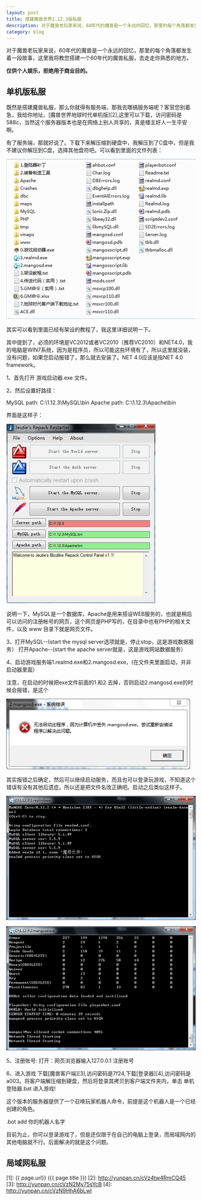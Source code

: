 ```yaml
---
layout: post
title: 搭建魔兽世界1.12.3版私服
description: 对于魔兽老玩家来说，60年代的魔兽是一个永远的回忆，那里的每个角落都发生着一段故事，这里我将教您搭建一个60年代的魔兽私服，仅供个人娱乐，拒绝用于商业目的。
category: blog
---
```


对于魔兽老玩家来说，60年代的魔兽是一个永远的回忆，那里的每个角落都发生着一段故事，这里我将教您搭建一个60年代的魔兽私服，去走走你熟悉的地方。

**仅供个人娱乐，拒绝用于商业目的。**

## 单机版私服 ##

既然是搭建魔兽私服，那么你就得有服务端，那我去哪搞服务端呢？客官您别着急，我给你地址，[魔兽世界地球时代单机版][2],这里可以下载，访问密码是588c，当然这个服务器版本也是在网络上别人共享的，真是楼主好人一生平安啊。

有了服务端，那就好说了。下载下来解压缩到硬盘中，我解压到了C盘中，但是我不建议你解压到C盘，选择其他盘符吧。可以看到里面的文件列表：

![files](/images/wowserver/files.png)

其实可以看到里面已经有架设的教程了，我这里详细说明一下。

其中提到了，必须的环境是VC2012或者VC2010（推荐VC2010）和NET4.0，我的电脑是WIN7系统，因为是程序员，所以可能这些环境有了，所以这里就没装，没有问题，如果您启动报错了，那么就去安装了。NET 4.0应该是指NET 4.0 framework。

1、首先打开 游戏启动器.exe 文件。

2、然后设置好路径：

MySQL path:     C:\1.12.3\MySQL\bin
Apache path:    C:\1.12.3\Apache\bin

界面是这样子：

![restarter](/images/wowserver/restarter.png)

说明一下，MySQL是一个数据库，Apache是用来搭设WEB服务的，也就是稍后可以访问的注册帐号的网页，这个网页是PHP写的，在目录中也有PHP的相关文件，以及 www 目录下就是网页文件。

3、打开MySQL--(start the mysql server选项就是，停止stop，这是游戏数据服务）
  打开Apache--(start the apache server就是，这是游戏网站数据服务）

4、启动游戏服务端1.realmd.exe和2.mangosd.exe，(在文件夹里面启动，并非启动器里面）

注意，在启动的时候把exe文件前面的1.和2.去掉，否则启动2.mangosd.exe的时候会报错，是这个

![mangoaderror](/images/wowserver/mangoaderror.png)

其实报错之后确定，然后可以继续启动服务，而且也可以登录玩游戏，不知道这个错误有没有其他后遗症。所以还是把文件名改正确吧。启动之后类似这样子。

![realmd](/images/wowserver/realmd.png)

![mangoad](/images/wowserver/mangoad.png)

5、注册账号:
打开：网页浏览器输入127.0.0.1 注册账号

6、进入游戏
下载[魔兽客户端][3],访问密码是7f24,下载[登录器][4],访问密码是a003。将客户端解压缩到硬盘，然后将登录其拷贝到客户端文件夹内，单击 单机登陆器.bat 进入游戏!

这个版本的服务器提供了一个召唤玩家机器人命令，前提是这个机器人是一个已经创建的角色。

.bot add 你的机器人名字

目前为止，你可以登录游戏了，但是还仅限于在自己的电脑上登录，而局域网内的其他电脑就不行。后面解决的就是这个问题。

## 局域网私服 ##




[1]:    {{ page.url}}  ({{ page.title }})
[2]: http://yunpan.cn/cVz4tw4RmCQ45
[3]: http://yunpan.cn/cVzN2My75sYcB
[4]: http://yunpan.cn/cVzN9HhA6bLwI